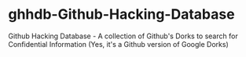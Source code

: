 # ghhdb-Github-Hacking-Database
Github Hacking Database - A collection of Github's Dorks to search for Confidential Information (Yes, it's a Github version of Google Dorks)
